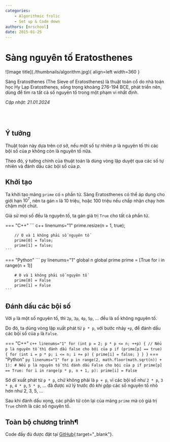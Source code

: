 ```yaml
---
categories:
    - Algorithmic frolic
    - Set up & Code down
authors: [mrschool]
date: 2015-01-25
---
```


# Sàng nguyên tố Eratosthenes

<div class="result" markdown>
![Image title](./thumbnails/algorithm.jpg){ align=left width=360 }

Sàng Eratosthenes (The Sieve of Eratosthenes) là thuật toán cổ do nhà toán học Hy Lạp Eratosthenes, sống trong khoảng 276-194 BCE, phát triển nên, dùng để tìm ra tất cả số nguyên tố trong một phạm vi nhất định.
</div>

*Cập nhật: 21.01.2024*
<br>
<br>
<!-- more -->

<br>

## Ý tưởng

Thuật toán này dựa trên cơ sở, nếu một số tự nhiên $p$ là nguyên tố thì các bội số của $p$ không còn là nguyên tố nữa.

Theo đó, ý tưởng chính của thuật toán là dùng vòng lặp duyệt qua các số tự nhiên và đánh dấu các bội số của $p$.

## Khởi tạo

Ta khởi tạo mảng `prime` có `n` phần tử. Sàng Eratosthenes có thể áp dụng cho giới hạn $10^7$, nên ta gán `n` là 10 triệu, hoặc 100 triệu nếu chấp nhận chạy hơn chậm một chút.

Giả sử mọi số đều là nguyên tố, ta gán giá trị `True` cho tất cả phần tử.

=== "C++"
    ``` c++ linenums="1"
        prime.resize(n + 1, true);
        
        // 0 và 1 không phải số nguyên tố
        prime[0] = false;
        prime[1] = false; 
    ```
=== "Python"
    ``` py linenums="1"
        global n
        global prime
        prime = [True for i in range(n + 1)]   

        # 0 và 1 không phải số nguyên tố
        prime[0] = False
        prime[1] = False
    ```

## Đánh dấu các bội số

Với `p` là một số nguyên tố, thì `2p`, `3p`, `4p`, `5p`, ... đều là số không nguyên tố.

Do đó, ta dùng vòng lặp xuất phát từ `p * p`, với bước nhảy `+p`, để đánh dấu các bội số của `p` là `False`.

=== "C++"
    ``` c++ linenums="1"
        for (int p = 2; p * p <= n; ++p)
        {
            // Nếu p là nguyên tố thì đánh dấu false cho bội của p
            if (prime[p] == true)
            {
                for (int i = p * p; i <= n; i += p)
                {
                    prime[i] = false;
                }
            }
        }
    ```
=== "Python"
    ``` py linenums="1"
        for p in range(2, math.floor(math.sqrt(n)) + 1):
            # Nếu p là nguyên tố thì đánh dấu False cho bội của p
            if prime[p] == True:
                for i in range(p * p, n + 1, p):
                    prime[i] = False
    ```

Sở dĩ xuất phát từ `p * p`, chứ không phải là `p + p`, vì các bội số như `2 * p`, `3 * p`, `4 * p`, `5 * p`, ... đã được xử lý trước đó *khi gặp* các số nguyên tố nhỏ hơn như 2, 3, 5, ...

Sau khi đánh dấu xong, các phần tử còn lại của mảng `prime` mà có giá trị `True` chính là các số nguyên tố.

## Toàn bộ chương trình¶

Code đầy đủ được đặt tại [GitHub](https://github.com/vtchitruong/General/tree/main/Prime){:target="_blank"}.